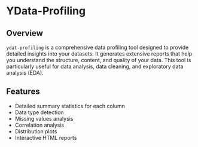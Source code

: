 # YData-Profiling

## Overview
`ydat-profiling` is a comprehensive data profiling tool designed to provide detailed insights into your datasets. It generates extensive reports that help you understand the structure, content, and quality of your data. This tool is particularly useful for data analysis, data cleaning, and exploratory data analysis (EDA).

## Features
- Detailed summary statistics for each column
- Data type detection
- Missing values analysis
- Correlation analysis
- Distribution plots
- Interactive HTML reports
